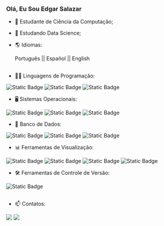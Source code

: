 ### Olá, Eu Sou Edgar Salazar


- 🔭 Estudante de Ciência da Computação;
- 📖 Estudando Data Science;
- 🌎 Idiomas:
  
    Português || 
    Español || 
    English

##
- 👨‍💻 Linguagens de Programação:

![Static Badge](https://img.shields.io/badge/java-%23DD0700?style=for-the-badge&logo=java&logoColor=white)
![Static Badge](https://img.shields.io/badge/python-%233776AB?style=for-the-badge&logo=python&logoColor=white)
![Static Badge](https://img.shields.io/badge/r-%233776AB?style=for-the-badge&logo=r&logoColor=white)

- 🖥️ Sistemas Operacionais:

![Static Badge](https://img.shields.io/badge/windows-%230078D4?style=for-the-badge&logo=windows&logoColor=white)
![Static Badge](https://img.shields.io/badge/ubuntu-%23E95420?style=for-the-badge&logo=ubuntu&logoColor=white)
![Static Badge](https://img.shields.io/badge/archlinux-%230078D4?style=for-the-badge&logo=archlinux&logoColor=white)

- 💾 Banco de Dados:

![Static Badge](https://img.shields.io/badge/postgresql-%234169E1?style=for-the-badge&logo=postgresql&logoColor=white)
![Static Badge](https://img.shields.io/badge/mysql-%234479A1?style=for-the-badge&logo=mysql&logoColor=white)
![Static Badge](https://img.shields.io/badge/mongodb-%2347A248?style=for-the-badge&logo=mongodb&logoColor=white)

- 📊 Ferramentas de Visualização:

![Static Badge](https://img.shields.io/badge/powerbi-%23F2C811?style=for-the-badge&logo=powerbi&logoColor=black)
![Static Badge](https://img.shields.io/badge/dash-%230095D5?style=for-the-badge&logo=plotly&logoColor=white)
![Static Badge](https://img.shields.io/badge/matplotlib-%233976AB?style=for-the-badge&logo=matplotlib&logoColor=white)
![Static Badge](https://img.shields.io/badge/seaborn-%23007C91?style=for-the-badge&logoColor=white)

- 🛠️ Ferramentas de Controle de Versão:

![Static Badge](https://img.shields.io/badge/git-%23F05032?style=for-the-badge&logo=git&logoColor=white)


##
 
- 📫 Contatos:
<div> 
  <a href = "mailto:edgar1macedosalazar@gmail.com"><img src="https://img.shields.io/badge/-Gmail-%23333?style=for-the-badge&logo=gmail&logoColor=white" target="_blank"></a>
  <a href="https://www.linkedin.com/in/edgar-salazar-a4388115b" target="_blank"><img src="https://img.shields.io/badge/-LinkedIn-%230077B5?style=for-the-badge&logo=linkedin&logoColor=white" target="_blank"></a> 
  
</div>
